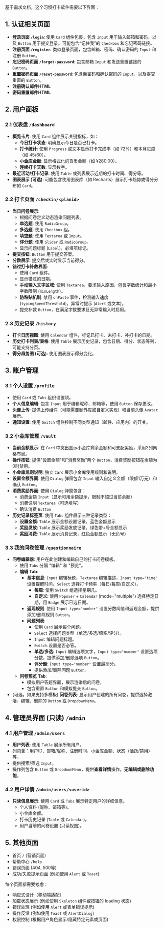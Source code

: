 基于需求文档，这个习惯打卡软件需要以下界面：

## 1. 认证相关页面
<!-- AuthDemo.tsx -->
- **登录页面 `/login`**: 使用 `Card` 组件包裹，包含 `Input` 用于输入邮箱和密码，以及 `Button` 用于提交登录。可能包含“记住我”的 `Checkbox` 和忘记密码链接。
- **注册页面 `/register`**: 类似登录页面，包含邮箱、密码、确认密码的 `Input` 和注册 `Button`。
- **忘记密码页面 `/forgot-password`**: 包含邮箱 `Input` 和发送重置链接的 `Button`。
- **重置密码页面 `/reset-password`**: 包含新密码和确认密码的 `Input`，以及提交重置的 `Button`。
- **注册确认邮件HTML**
- **密码重置邮件HTML**

## 2. 用户面板
### 2.1 仪表盘 `/dashboard`
<!-- DashboardDemo.tsx -->
- **概览卡片**: 使用 `Card` 组件展示关键指标，如：
    - **今日打卡状态**: 明确显示今日是否已打卡。
    - **打卡统计**: 使用 `Progress` 或文本显示打卡完成率（如 72%）和本月进度（如 45/60）。
    - **小金库金额**: 显示格式化的货币金额（如 ¥280.00）。
    - **连续打卡天数**: 显示数字。
- **最近活动/打卡记录**: 使用 `Table` 或列表展示近期的打卡时间、得分等。
- **图表展示 (可选)**: 可能包含使用图表库（如 Recharts）展示打卡趋势或得分分布的 `Card`。

### 2.2 打卡页面 `/checkin/<planid>`
<!-- CheckinDemo.tsx & MakeupCheckinDemo.tsx -->
- **当日问卷展示**:
    - 根据问卷定义动态渲染问题列表。
    - **单选题**: 使用 `RadioGroup`。
    - **多选题**: 使用 `Checkbox` 组。
    - **填空题**: 使用 `Textarea` 或 `Input`。
    - **评分题**: 使用 `Slider` 或 `RadioGroup`。
    - 显示问题标题 (`Label`)，必填项标记。
- **提交按钮**: `Button` 用于提交答案。
- **分数展示**: 提交后或实时显示当前得分。
- **错过打卡补救界面**:
    - 使用 `Card` 组件。
    - 显示错过的日期。
    - **手动输入文字区域**: 使用 `Textarea`，要求输入原因，包含字数统计和最小字数限制 (`minLength`)。
    - **防粘贴机制**: 禁用 `onPaste` 事件，检测输入速度 (`typingSpeedThreshold`)，异常时提示 (`Alert` 或文本)。
    - 提交补救 `Button`，在满足字数要求且无异常输入时启用。

### 2.3 历史记录 `/history`
<!-- HistoryDemo.tsx -->
- **打卡日历视图**: 使用 `Calendar` 组件，标记已打卡、未打卡、补打卡的日期。
- **历史打卡列表/表格**: 使用 `Table` 展示历史记录，包含日期、得分、状态等列，可能支持分页。
- **得分趋势图 (可选)**: 使用图表展示得分变化。

## 3. 账户管理
### 3.1 个人设置 `/profile`
<!-- SettingsDemo.tsx -->
- 使用 `Card` 或 `Tabs` 组织设置项。
- **个人信息编辑**: 包含 `Input` 用于编辑昵称、邮箱等，使用 `Button` 保存更改。
- **头像上传**: 提供上传组件（可能需要额外库或自定义实现）和当前头像 `Avatar` 展示。
- **通知设置**: 使用 `Switch` 组件控制不同类型通知（邮件、应用内）的开关。

### 3.2 小金库管理 `/vault`
<!-- VaultDemo.tsx -->
- **当前金额显示**: 在 `Card` 中突出显示小金库剩余金额和可支配奖励，采用2列网格布局。
- **操作按钮**: 提供"设置金额"和"消费奖励"两个 `Button`，消费奖励按钮在余额为0时禁用。
- **小金库规则说明**: 独立 `Card` 展示小金库使用规则和说明。
- **设置金额界面**: 使用 `Dialog` 弹窗包含 `Input` 输入自定义金额（限额1万元）和确认 `Button`。
- **消费奖励界面**: 使用 `Dialog` 弹窗包含：
  - 消费金额 `Input`（显示可用余额提示，限制不超过当前余额）
  - 消费说明 `Textarea`（可选填写）
  - 确认消费 `Button`
- **历史记录标签页**: 使用 `Tabs` 组件展示三种记录类型：
  - **设置金额**: `Table` 展示金额设置记录，蓝色金额显示
  - **奖励发放**: `Table` 展示奖励发放记录，绿色带+号金额显示
  - **奖励消费**: `Table` 展示消费记录，红色金额显示（无负号）

### 3.3 我的问卷管理 `/questionnaire`
<!-- QuestionnaireDemo.tsx -->
- **问卷编辑器**: 用户在此创建和编辑自己的打卡问卷模板。
    - 使用 `Tabs` 分隔 "编辑" 和 "预览"。
    - **编辑 Tab**:
        - **基本信息**: `Input` 编辑标题，`Textarea` 编辑描述，`Input type="time"` 设置提醒时间，`Select` 选择打卡频率（每日/每周/自定义）。
            - **每周**: 使用 `Switch` 组选择星期几。
            - **自定义**: 使用 `Popover` + `Calendar` (mode="multiple") 选择特定日期，用 `Badge` 展示已选日期。
        - **返现规则**: 使用 `Input type="number"` 设置分数阈值和返现金额，提供添加/删除规则 `Button`。
        - **问题列表**:
            - 使用 `Card` 展示每个问题。
            - `Select` 选择问题类型（单选/多选/填空/评分）。
            - `Input` 编辑问题标题。
            - `Switch` 设置是否必答。
            - **单选/多选**: `Input` 编辑选项文字，`Input type="number"` 设置选项分数，提供添加/删除选项 `Button`。
            - **评分题**: `Input type="number"` 设置最高分。
            - 提供添加/删除问题 `Button`。
    - **问卷预览 Tab**:
        - 模拟用户答题界面，展示渲染后的问卷。
        - 包含重置 `Button` 和模拟提交 `Button`。
- (可选，如果支持多模板) **问卷列表**: 显示用户创建的所有问卷，提供选择激活、编辑、删除的 `Button` 或 `DropdownMenu`。

## 4. 管理员界面 (只读) `/admin`

### 4.1 用户管理 `/admin/users`
<!-- UserManagementDemo.tsx -->
- **用户列表**: 使用 `Table` 展示所有用户。
- 列包含：用户ID、邮箱/昵称、注册时间、小金库金额、状态（活跃/禁用）等。
- 提供搜索/筛选 `Input`。
- 操作列包含 `Button` 或 `DropdownMenu`，提供**查看详情**操作。**无编辑或删除功能**。

### 4.2 用户详情 `/admin/users/<userid>`
- **只读信息展示**: 使用 `Card` 或 `Tabs` 展示特定用户的详细信息。
    - 个人资料 (昵称、邮箱等)。
    - 小金库金额。
    - 打卡历史记录 (`Table` 或 `Calendar`)。
    - 用户当前的问卷设置 (只读视图)。

## 5. 其他页面
- 首页 `/` (营销页面)
- 帮助中心 `/help`
- 错误页面 (404, 500等)
- 成功/失败提示页面 (例如使用 `Alert` 或 `Toast`)

每个页面都需要考虑：
- 响应式设计（移动端适配）
- 加载状态展示 (例如使用 `Skeleton` 组件或按钮的 loading 状态)
- 错误处理 (例如使用 `Alert` 或表单错误提示)
- 操作反馈 (例如使用 `Toast` 或 `AlertDialog`)
- 权限控制 (根据用户角色显示/隐藏特定元素或页面)